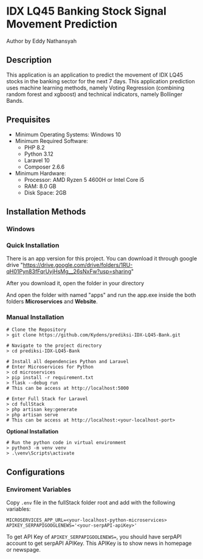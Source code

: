 # IDX LQ45 Banking Stock Signal Movement Prediction
Author by Eddy Nathansyah
## Description
This application is an application to predict the movement of IDX LQ45 stocks in the banking sector for the next 7 days. This application prediction uses machine learning methods, namely Voting Regression (combining random forest and xgboost) and technical indicators, namely Bollinger Bands.

## Prequisites
* Minimum Operating Systems: Windows 10
* Minimum Required Software: 
    * PHP 8.2
    * Python 3.12
    * Laravel 10
    * Composer 2.6.6
* Minimum Hardware:
    * Processor: AMD Ryzen 5 4600H or Intel Core i5
    * RAM: 8.0 GB
    * Disk Space: 2GB

## Installation Methods
### **Windows**

### Quick Installation
There is an app version for this project. You can download it through google drive "https://drive.google.com/drive/folders/1RU-qH01Pyn83fFqrUvjHsMg__26sNxFw?usp=sharing"

After you download it, open the folder in your directory

And open the folder with named "apps" and run the app.exe inside the both folders **Microservices** and **Website**.

### Manual Installation
```
# Clone the Repository
> git clone https://github.com/Kydens/prediksi-IDX-LQ45-Bank.git

# Navigate to the project directory
> cd prediksi-IDX-LQ45-Bank

# Install all dependencies Python and Laravel
# Enter Microservices for Python
> cd microservices
> pip install -r requirement.txt
> flask --debug run
# This can be access at http://localhost:5000

# Enter Full Stack for Laravel
> cd fullStack
> php artisan key:generate
> php artisan serve
# This can be access at http://localhost:<your-localhost-port>
```

**Optional Installation**
```
# Run the python code in virtual environment
> python3 -m venv venv
> .\venv\Scripts\activate
```

## Configurations
### Enviroment Variables
Copy ```.env``` file in the fullStack folder root and add with the following variables:
```
MICROSERVICES_APP_URL=<your-localhost-python-microservices>
APIKEY_SERPAPIGOOGLENEWS='<your-serpAPI-apiKey>'
```
To get API Key of ```APIKEY_SERPAPIGOOLENEWS=```, you should have serpAPI account to get serpAPI APIKey. This APIKey is to show news in homepage or newspage.
